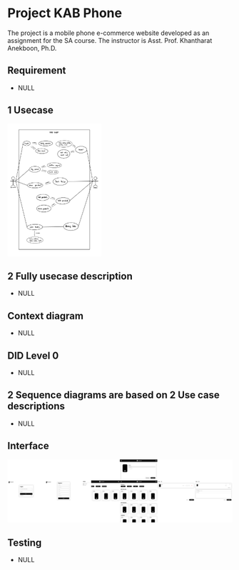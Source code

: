 # Project KAB Phone

The project is a mobile phone e-commerce website developed as an assignment for the SA course. The instructor is Asst. Prof. Khantharat Anekboon, Ph.D.


## Requirement 

- NULL

## 1 Usecase

<img hight="297" width="210" src="https://github.com/XobazJr/kab-phone/blob/main/use-case.jpg">

## 2 Fully usecase description

- NULL

## Context diagram 

- NULL

## DID Level 0

- NULL

## 2 Sequence diagrams are based on 2 Use case descriptions

- NULL

## Interface

<img src="https://github.com/XobazJr/kab-phone/blob/main/user-interface.png">

## Testing

- NULL



